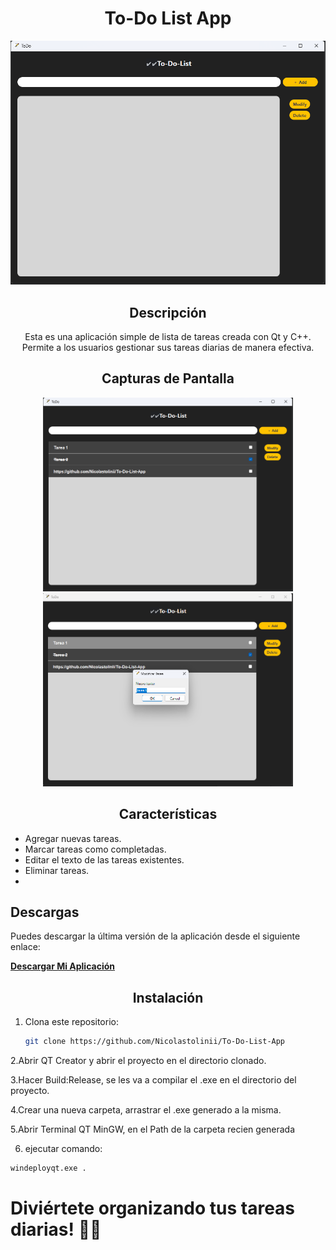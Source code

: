 <h1 align="center">To-Do List App</h1>

<p align="center">
  <img src="screenshot/screen1.png" alt="To-Do List App">
</p>

<h2 align="center">Descripción</h2>

<p align="center">
  Esta es una aplicación simple de lista de tareas creada con Qt y C++. Permite a los usuarios gestionar sus tareas diarias de manera efectiva.
</p>

<h2 align="center">Capturas de Pantalla</h2>

<p align="center">
  <img src="screenshot/screen2.png" alt="Captura de Pantalla 1" width="400">
  <img src="screenshot/screen3.png" alt="Captura de Pantalla 2" width="400">
</p>

<h2 align="center">Características</h2>

- Agregar nuevas tareas.
- Marcar tareas como completadas.
- Editar el texto de las tareas existentes.
- Eliminar tareas.
- 
## Descargas

Puedes descargar la última versión de la aplicación desde el siguiente enlace:

[**Descargar Mi Aplicación**](https://github.com/Nicolastolinii/To-Do-List-App/blob/main/ToDoList.zip)

<h2 align="center">Instalación</h2>

1. Clona este repositorio:

   ```bash
   git clone https://github.com/Nicolastolinii/To-Do-List-App
   
    ```
2.Abrir QT Creator y abrir el proyecto en el directorio clonado.

3.Hacer Build:Release, se les va a compilar el .exe en el directorio del proyecto.

4.Crear una nueva carpeta, arrastrar el .exe generado a la misma.

5.Abrir Terminal QT MinGW, en el Path de la carpeta recien generada

6. ejecutar comando:
```bash
windeployqt.exe .
```

# Diviértete organizando tus tareas diarias! 📝✨
